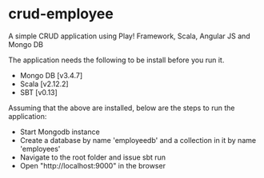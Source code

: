 # crud-employee
A simple CRUD application using Play! Framework, Scala, Angular JS and Mongo DB



The application needs the following to be install before you run it.
- Mongo DB [v3.4.7]
- Scala [v2.12.2]
- SBT [v0.13]

Assuming that the above are installed, below are the steps to run the application:

- Start Mongodb instance
- Create a database by name 'employeedb' and a collection in it by name 'employees'
- Navigate to the root folder and issue sbt run
- Open "http://localhost:9000" in the browser
